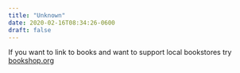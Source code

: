 ```yaml
---
title: "Unknown"
date: 2020-02-16T08:34:26-0600
draft: false
---
```


If you want to link to books and want to support local bookstores try [bookshop.org](bookshop.org)
